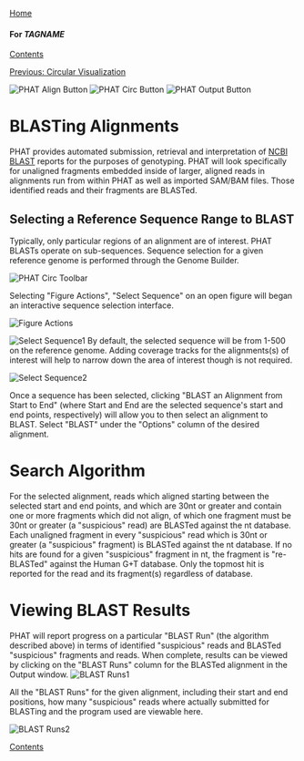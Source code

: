 [Home](https://chgibb.github.io/PHATDocs/)

#### For $TAGNAME$
[Contents](https://chgibb.github.io/PHATDocs/docs/latest/home)

[Previous: Circular Visualization](https://chgibb.github.io/PHATDocs/docs/latest/circularVisualization)

![PHAT Align Button](https://chgibb.github.io//PHATDocs/docs/latest/AlignButton.png)
![PHAT Circ Button](https://chgibb.github.io//PHATDocs/docs/latest/CircButton.png)
![PHAT Output Button](https://chgibb.github.io//PHATDocs/docs/latest/OutputButton.png)

# BLASTing Alignments
PHAT provides automated submission, retrieval and interpretation of [NCBI](https://www.ncbi.nlm.nih.gov/) [BLAST](https://blast.ncbi.nlm.nih.gov/Blast.cgi) reports for the purposes of genotyping. PHAT will look specifically for unaligned fragments embedded inside of larger, aligned reads in alignments run from within PHAT as well as imported SAM/BAM files. Those identified reads and their fragments are BLASTed.

## Selecting a Reference Sequence Range to BLAST
Typically, only particular regions of an alignment are of interest. PHAT BLASTs operate on sub-sequences. Sequence selection for a given reference genome is performed through the Genome Builder.

![PHAT Circ Toolbar](https://chgibb.github.io/PHATDocs/docs/latest/CircToolbar2.png)

Selecting "Figure Actions", "Select Sequence" on an open figure will began an interactive sequence selection interface.

![Figure Actions](https://chgibb.github.io/PHATDocs/docs/latest/figureActions1.png)


![Select Sequence1](https://chgibb.github.io/PHATDocs/docs/latest/selectSequence1.png)
By default, the selected sequence will be from 1-500 on the reference genome. Adding coverage tracks for the alignments(s) of interest will help to narrow down the area of interest though is not required.

![Select Sequence2](https://chgibb.github.io/PHATDocs/docs/latest/selectSequence2.png)

Once a sequence has been selected, clicking "BLAST an Alignment from Start to End" (where Start and End are the selected sequence's start and end points, respectively) will allow you to then select an alignment to BLAST. Select "BLAST" under the "Options" column of the desired alignment.

# Search Algorithm
For the selected alignment, reads which aligned starting between the selected start and end points, and which are 30nt or greater and contain one or more fragments which did not align, of which one fragment must be 30nt or greater (a "suspicious" read) are BLASTed against the nt database. Each unaligned fragment in every "suspicious" read which is 30nt or greater (a "suspicious" fragment) is BLASTed against the nt database. If no hits are found for a given "suspicious" fragment in nt, the fragment is "re-BLASTed" against the Human G+T database. Only the topmost hit is reported for the read and its fragment(s) regardless of database.

# Viewing BLAST Results
PHAT will report progress on a particular "BLAST Run" (the algorithm described above) in terms of identified "suspicious" reads and BLASTed "suspicious" fragments and reads. When complete, results can be viewed by clicking on the "BLAST Runs" column for the BLASTed alignment in the Output window.
![BLAST Runs1](https://chgibb.github.io/PHATDocs/docs/latest/alignBLASTRuns1.png)

All the "BLAST Runs" for the given alignment, including their start and end positions, how many "suspicious" reads where actually submitted for BLASTing and the program used are viewable here.

![BLAST Runs2](https://chgibb.github.io/PHATDocs/docs/latest/alignBLASTRuns2.png)

[Contents](https://chgibb.github.io/PHATDocs/docs/latest/home)